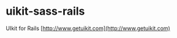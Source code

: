 uikit-sass-rails
================

UIkit for Rails [http://www.getuikit.com](http://www.getuikit.com)
